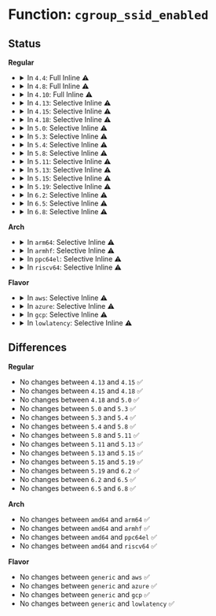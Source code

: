 # Function: <code>cgroup_ssid_enabled</code>

## Status
<b>Regular</b>
<ul>
<li>
<details>
<summary>In <code>4.4</code>: Full Inline ⚠️</summary>

**Collision:** Unique Static

**Inline:** Full

**Transformation:** False

**Instances:**

```
In kernel/cgroup.c (ffffffff8111270d)
Location: kernel/cgroup.c:250
Inline: True
Inline callers:
  - kernel/cgroup.c:parse_cgroupfs_options
  - kernel/cgroup.c:parse_cgroupfs_options
  - kernel/cgroup.c:proc_cgroupstats_show
  - kernel/cgroup.c:cgroup_subtree_control_write
```
</details>
</li>
<li>
<details>
<summary>In <code>4.8</code>: Full Inline ⚠️</summary>

**Collision:** Unique Static

**Inline:** Full

**Transformation:** False

**Instances:**

```
In kernel/cgroup.c (ffffffff8111a402)
Location: kernel/cgroup.c:259
Inline: True
Inline callers:
  - kernel/cgroup.c:proc_cgroupstats_show
  - kernel/cgroup.c:cgroup_subtree_control_write
  - kernel/cgroup.c:parse_cgroupfs_options
  - kernel/cgroup.c:parse_cgroupfs_options
```
</details>
</li>
<li>
<details>
<summary>In <code>4.10</code>: Full Inline ⚠️</summary>

**Collision:** Unique Static

**Inline:** Full

**Transformation:** False

**Instances:**

```
In kernel/cgroup.c (ffffffff81121e22)
Location: kernel/cgroup.c:262
Inline: True
Inline callers:
  - kernel/cgroup.c:proc_cgroupstats_show
  - kernel/cgroup.c:cgroup_subtree_control_write
  - kernel/cgroup.c:parse_cgroupfs_options
  - kernel/cgroup.c:parse_cgroupfs_options
```
</details>
</li>
<li>
<details>
<summary>In <code>4.13</code>: Selective Inline ⚠️</summary>

```c
bool cgroup_ssid_enabled(int ssid);
```

**Collision:** Unique Global

**Inline:** Selective

**Transformation:** False

**Instances:**

```
In kernel/cgroup/cgroup.c (ffffffff81126f0a)
Location: kernel/cgroup/cgroup.c:222
Inline: True
Inline callers:
  - kernel/cgroup/cgroup.c:cgroup_subtree_control_write
Direct callers:
  - kernel/cgroup/cgroup-v1.c:parse_cgroupfs_options
  - kernel/cgroup/cgroup-v1.c:parse_cgroupfs_options
  - kernel/cgroup/cgroup-v1.c:proc_cgroupstats_show
```
**Symbols:**

```
ffffffff81123f20-ffffffff81123f40: cgroup_ssid_enabled (STB_GLOBAL)
```
</details>
</li>
<li>
<details>
<summary>In <code>4.15</code>: Selective Inline ⚠️</summary>

```c
bool cgroup_ssid_enabled(int ssid);
```

**Collision:** Unique Global

**Inline:** Selective

**Transformation:** False

**Instances:**

```
In kernel/cgroup/cgroup.c (ffffffff811333b5)
Location: kernel/cgroup/cgroup.c:227
Inline: True
Inline callers:
  - kernel/cgroup/cgroup.c:cgroup_subtree_control_write
Direct callers:
  - kernel/cgroup/cgroup-v1.c:parse_cgroupfs_options
  - kernel/cgroup/cgroup-v1.c:parse_cgroupfs_options
  - kernel/cgroup/cgroup-v1.c:proc_cgroupstats_show
```
**Symbols:**

```
ffffffff8112f8c0-ffffffff8112f8e0: cgroup_ssid_enabled (STB_GLOBAL)
```
</details>
</li>
<li>
<details>
<summary>In <code>4.18</code>: Selective Inline ⚠️</summary>

```c
bool cgroup_ssid_enabled(int ssid);
```

**Collision:** Unique Global

**Inline:** Selective

**Transformation:** False

**Instances:**

```
In kernel/cgroup/cgroup.c (ffffffff81141a75)
Location: kernel/cgroup/cgroup.c:230
Inline: True
Inline callers:
  - kernel/cgroup/cgroup.c:cgroup_subtree_control_write
Direct callers:
  - kernel/cgroup/cgroup-v1.c:parse_cgroupfs_options
  - kernel/cgroup/cgroup-v1.c:parse_cgroupfs_options
  - kernel/cgroup/cgroup-v1.c:proc_cgroupstats_show
```
**Symbols:**

```
ffffffff8113dda0-ffffffff8113ddc0: cgroup_ssid_enabled (STB_GLOBAL)
```
</details>
</li>
<li>
<details>
<summary>In <code>5.0</code>: Selective Inline ⚠️</summary>

```c
bool cgroup_ssid_enabled(int ssid);
```

**Collision:** Unique Global

**Inline:** Selective

**Transformation:** False

**Instances:**

```
In kernel/cgroup/cgroup.c (ffffffff8114d515)
Location: kernel/cgroup/cgroup.c:235
Inline: True
Inline callers:
  - kernel/cgroup/cgroup.c:cgroup_subtree_control_write
Direct callers:
  - kernel/cgroup/cgroup-v1.c:parse_cgroupfs_options
  - kernel/cgroup/cgroup-v1.c:parse_cgroupfs_options
  - kernel/cgroup/cgroup-v1.c:proc_cgroupstats_show
```
**Symbols:**

```
ffffffff81149790-ffffffff811497b0: cgroup_ssid_enabled (STB_GLOBAL)
```
</details>
</li>
<li>
<details>
<summary>In <code>5.3</code>: Selective Inline ⚠️</summary>

```c
bool cgroup_ssid_enabled(int ssid);
```

**Collision:** Unique Global

**Inline:** Selective

**Transformation:** False

**Instances:**

```
In kernel/cgroup/cgroup.c (ffffffff811592f4)
Location: kernel/cgroup/cgroup.c:237
Inline: True
Inline callers:
  - kernel/cgroup/cgroup.c:cgroup_subtree_control_write
Direct callers:
  - kernel/cgroup/cgroup-v1.c:check_cgroupfs_options
  - kernel/cgroup/cgroup-v1.c:proc_cgroupstats_show
```
**Symbols:**

```
ffffffff81154dd0-ffffffff81154df0: cgroup_ssid_enabled (STB_GLOBAL)
```
</details>
</li>
<li>
<details>
<summary>In <code>5.4</code>: Selective Inline ⚠️</summary>

```c
bool cgroup_ssid_enabled(int ssid);
```

**Collision:** Unique Global

**Inline:** Selective

**Transformation:** False

**Instances:**

```
In kernel/cgroup/cgroup.c (ffffffff81164f54)
Location: kernel/cgroup/cgroup.c:237
Inline: True
Inline callers:
  - kernel/cgroup/cgroup.c:cgroup_subtree_control_write
Direct callers:
  - kernel/cgroup/cgroup-v1.c:check_cgroupfs_options
  - kernel/cgroup/cgroup-v1.c:proc_cgroupstats_show
```
**Symbols:**

```
ffffffff81160a00-ffffffff81160a20: cgroup_ssid_enabled (STB_GLOBAL)
```
</details>
</li>
<li>
<details>
<summary>In <code>5.8</code>: Selective Inline ⚠️</summary>

```c
bool cgroup_ssid_enabled(int ssid);
```

**Collision:** Unique Global

**Inline:** Selective

**Transformation:** False

**Instances:**

```
In kernel/cgroup/cgroup.c (ffffffff81175ff4)
Location: kernel/cgroup/cgroup.c:233
Inline: True
Inline callers:
  - kernel/cgroup/cgroup.c:cgroup_subtree_control_write
Direct callers:
  - kernel/cgroup/cgroup-v1.c:check_cgroupfs_options
  - kernel/cgroup/cgroup-v1.c:proc_cgroupstats_show
```
**Symbols:**

```
ffffffff81172170-ffffffff81172190: cgroup_ssid_enabled (STB_GLOBAL)
```
</details>
</li>
<li>
<details>
<summary>In <code>5.11</code>: Selective Inline ⚠️</summary>

```c
bool cgroup_ssid_enabled(int ssid);
```

**Collision:** Unique Global

**Inline:** Selective

**Transformation:** False

**Instances:**

```
In kernel/cgroup/cgroup.c (ffffffff81172ce4)
Location: kernel/cgroup/cgroup.c:233
Inline: True
Inline callers:
  - kernel/cgroup/cgroup.c:cgroup_subtree_control_write
Direct callers:
  - kernel/cgroup/cgroup-v1.c:check_cgroupfs_options
  - kernel/cgroup/cgroup-v1.c:cgroup1_parse_param
  - kernel/cgroup/cgroup-v1.c:proc_cgroupstats_show
```
**Symbols:**

```
ffffffff8116edc0-ffffffff8116ede0: cgroup_ssid_enabled (STB_GLOBAL)
```
</details>
</li>
<li>
<details>
<summary>In <code>5.13</code>: Selective Inline ⚠️</summary>

```c
bool cgroup_ssid_enabled(int ssid);
```

**Collision:** Unique Global

**Inline:** Selective

**Transformation:** False

**Instances:**

```
In kernel/cgroup/cgroup.c (ffffffff831eaa4b)
Location: kernel/cgroup/cgroup.c:233
Inline: True
Inline callers:
  - kernel/cgroup/cgroup.c:cgroup_init
  - kernel/cgroup/cgroup.c:cgroup_subtree_control_write
Direct callers:
  - kernel/cgroup/cgroup-v1.c:check_cgroupfs_options
  - kernel/cgroup/cgroup-v1.c:cgroup1_parse_param
  - kernel/cgroup/cgroup-v1.c:proc_cgroupstats_show
```
**Symbols:**

```
ffffffff8116f9f0-ffffffff8116fa10: cgroup_ssid_enabled (STB_GLOBAL)
```
</details>
</li>
<li>
<details>
<summary>In <code>5.15</code>: Selective Inline ⚠️</summary>

```c
bool cgroup_ssid_enabled(int ssid);
```

**Collision:** Unique Global

**Inline:** Selective

**Transformation:** False

**Instances:**

```
In kernel/cgroup/cgroup.c (ffffffff832cf28f)
Location: kernel/cgroup/cgroup.c:257
Inline: True
Inline callers:
  - kernel/cgroup/cgroup.c:cgroup_init
  - kernel/cgroup/cgroup.c:cgroup_subtree_control_write
Direct callers:
  - kernel/cgroup/cgroup-v1.c:check_cgroupfs_options
  - kernel/cgroup/cgroup-v1.c:cgroup1_parse_param
  - kernel/cgroup/cgroup-v1.c:proc_cgroupstats_show
```
**Symbols:**

```
ffffffff81195e40-ffffffff81195e7c: cgroup_ssid_enabled (STB_GLOBAL)
```
</details>
</li>
<li>
<details>
<summary>In <code>5.19</code>: Selective Inline ⚠️</summary>

```c
bool cgroup_ssid_enabled(int ssid);
```

**Collision:** Unique Global

**Inline:** Selective

**Transformation:** False

**Instances:**

```
In kernel/cgroup/cgroup.c (ffffffff83482fd4)
Location: kernel/cgroup/cgroup.c:258
Inline: True
Inline callers:
  - kernel/cgroup/cgroup.c:cgroup_init
  - kernel/cgroup/cgroup.c:cgroup_subtree_control_write
Direct callers:
  - kernel/cgroup/cgroup-v1.c:check_cgroupfs_options
  - kernel/cgroup/cgroup-v1.c:cgroup1_parse_param
  - kernel/cgroup/cgroup-v1.c:proc_cgroupstats_show
```
**Symbols:**

```
ffffffff811c5d00-ffffffff811c5d44: cgroup_ssid_enabled (STB_GLOBAL)
```
</details>
</li>
<li>
<details>
<summary>In <code>6.2</code>: Selective Inline ⚠️</summary>

```c
bool cgroup_ssid_enabled(int ssid);
```

**Collision:** Unique Global

**Inline:** Selective

**Transformation:** False

**Instances:**

```
In kernel/cgroup/cgroup.c (ffffffff83eb0809)
Location: kernel/cgroup/cgroup.c:265
Inline: True
Inline callers:
  - kernel/cgroup/cgroup.c:cgroup_init
  - kernel/cgroup/cgroup.c:cgroup_subtree_control_write
Direct callers:
  - kernel/cgroup/cgroup-v1.c:check_cgroupfs_options
  - kernel/cgroup/cgroup-v1.c:cgroup1_parse_param
  - kernel/cgroup/cgroup-v1.c:proc_cgroupstats_show
```
**Symbols:**

```
ffffffff81208740-ffffffff81208784: cgroup_ssid_enabled (STB_GLOBAL)
```
</details>
</li>
<li>
<details>
<summary>In <code>6.5</code>: Selective Inline ⚠️</summary>

```c
bool cgroup_ssid_enabled(int ssid);
```

**Collision:** Unique Global

**Inline:** Selective

**Transformation:** False

**Instances:**

```
In kernel/cgroup/cgroup.c (ffffffff836d57f9)
Location: kernel/cgroup/cgroup.c:266
Inline: True
Inline callers:
  - kernel/cgroup/cgroup.c:cgroup_init
  - kernel/cgroup/cgroup.c:cgroup_subtree_control_write
Direct callers:
  - kernel/cgroup/cgroup-v1.c:check_cgroupfs_options
  - kernel/cgroup/cgroup-v1.c:cgroup1_parse_param
  - kernel/cgroup/cgroup-v1.c:proc_cgroupstats_show
```
**Symbols:**

```
ffffffff8121def0-ffffffff8121df34: cgroup_ssid_enabled (STB_GLOBAL)
```
</details>
</li>
<li>
<details>
<summary>In <code>6.8</code>: Selective Inline ⚠️</summary>

```c
bool cgroup_ssid_enabled(int ssid);
```

**Collision:** Unique Global

**Inline:** Selective

**Transformation:** False

**Instances:**

```
In kernel/cgroup/cgroup.c (ffffffff83907b69)
Location: kernel/cgroup/cgroup.c:268
Inline: True
Inline callers:
  - kernel/cgroup/cgroup.c:cgroup_init
  - kernel/cgroup/cgroup.c:cgroup_subtree_control_write
Direct callers:
  - kernel/cgroup/cgroup-v1.c:check_cgroupfs_options
  - kernel/cgroup/cgroup-v1.c:cgroup1_parse_param
  - kernel/cgroup/cgroup-v1.c:proc_cgroupstats_show
```
**Symbols:**

```
ffffffff81235b50-ffffffff81235b94: cgroup_ssid_enabled (STB_GLOBAL)
```
</details>
</li>
</ul>
<b>Arch</b>
<ul>
<li>
<details>
<summary>In <code>arm64</code>: Selective Inline ⚠️</summary>

```c
bool cgroup_ssid_enabled(int ssid);
```

**Collision:** Unique Global

**Inline:** Selective

**Transformation:** False

**Instances:**

```
In kernel/cgroup/cgroup.c (ffff8000101d69c8)
Location: kernel/cgroup/cgroup.c:237
Inline: True
Inline callers:
  - kernel/cgroup/cgroup.c:cgroup_subtree_control_write
Direct callers:
  - kernel/cgroup/cgroup-v1.c:check_cgroupfs_options
  - kernel/cgroup/cgroup-v1.c:proc_cgroupstats_show
```
**Symbols:**

```
ffff8000101d1ac0-ffff8000101d1b00: cgroup_ssid_enabled (STB_GLOBAL)
```
</details>
</li>
<li>
<details>
<summary>In <code>armhf</code>: Selective Inline ⚠️</summary>

```c
bool cgroup_ssid_enabled(int ssid);
```

**Collision:** Unique Global

**Inline:** Selective

**Transformation:** False

**Instances:**

```
In kernel/cgroup/cgroup.c (c04196c0)
Location: kernel/cgroup/cgroup.c:237
Inline: True
Inline callers:
  - kernel/cgroup/cgroup.c:cgroup_subtree_control_write
Direct callers:
  - kernel/cgroup/cgroup-v1.c:check_cgroupfs_options
  - kernel/cgroup/cgroup-v1.c:proc_cgroupstats_show
```
**Symbols:**

```
c0414a8c-c0414ac4: cgroup_ssid_enabled (STB_GLOBAL)
```
</details>
</li>
<li>
<details>
<summary>In <code>ppc64el</code>: Selective Inline ⚠️</summary>

```c
bool cgroup_ssid_enabled(int ssid);
```

**Collision:** Unique Global

**Inline:** Selective

**Transformation:** False

**Instances:**

```
In kernel/cgroup/cgroup.c (c000000000242a90)
Location: kernel/cgroup/cgroup.c:237
Inline: True
Inline callers:
  - kernel/cgroup/cgroup.c:cgroup_subtree_control_write
Direct callers:
  - kernel/cgroup/cgroup-v1.c:check_cgroupfs_options
  - kernel/cgroup/cgroup-v1.c:proc_cgroupstats_show
```
**Symbols:**

```
c00000000023c590-c00000000023c5e0: cgroup_ssid_enabled (STB_GLOBAL)
```
</details>
</li>
<li>
<details>
<summary>In <code>riscv64</code>: Selective Inline ⚠️</summary>

```c
bool cgroup_ssid_enabled(int ssid);
```

**Collision:** Unique Global

**Inline:** Selective

**Transformation:** False

**Instances:**

```
In kernel/cgroup/cgroup.c (ffffffe00014fb5e)
Location: kernel/cgroup/cgroup.c:237
Inline: True
Inline callers:
  - kernel/cgroup/cgroup.c:cgroup_subtree_control_write
Direct callers:
  - kernel/cgroup/cgroup-v1.c:check_cgroupfs_options
  - kernel/cgroup/cgroup-v1.c:proc_cgroupstats_show
```
**Symbols:**

```
ffffffe00014b5a4-ffffffe00014b5da: cgroup_ssid_enabled (STB_GLOBAL)
```
</details>
</li>
</ul>
<b>Flavor</b>
<ul>
<li>
<details>
<summary>In <code>aws</code>: Selective Inline ⚠️</summary>

```c
bool cgroup_ssid_enabled(int ssid);
```

**Collision:** Unique Global

**Inline:** Selective

**Transformation:** False

**Instances:**

```
In kernel/cgroup/cgroup.c (ffffffff8115d574)
Location: kernel/cgroup/cgroup.c:237
Inline: True
Inline callers:
  - kernel/cgroup/cgroup.c:cgroup_subtree_control_write
Direct callers:
  - kernel/cgroup/cgroup-v1.c:check_cgroupfs_options
  - kernel/cgroup/cgroup-v1.c:proc_cgroupstats_show
```
**Symbols:**

```
ffffffff81159020-ffffffff81159040: cgroup_ssid_enabled (STB_GLOBAL)
```
</details>
</li>
<li>
<details>
<summary>In <code>azure</code>: Selective Inline ⚠️</summary>

```c
bool cgroup_ssid_enabled(int ssid);
```

**Collision:** Unique Global

**Inline:** Selective

**Transformation:** False

**Instances:**

```
In kernel/cgroup/cgroup.c (ffffffff81150864)
Location: kernel/cgroup/cgroup.c:237
Inline: True
Inline callers:
  - kernel/cgroup/cgroup.c:cgroup_subtree_control_write
Direct callers:
  - kernel/cgroup/cgroup-v1.c:check_cgroupfs_options
  - kernel/cgroup/cgroup-v1.c:proc_cgroupstats_show
```
**Symbols:**

```
ffffffff8114c330-ffffffff8114c350: cgroup_ssid_enabled (STB_GLOBAL)
```
</details>
</li>
<li>
<details>
<summary>In <code>gcp</code>: Selective Inline ⚠️</summary>

```c
bool cgroup_ssid_enabled(int ssid);
```

**Collision:** Unique Global

**Inline:** Selective

**Transformation:** False

**Instances:**

```
In kernel/cgroup/cgroup.c (ffffffff8115b344)
Location: kernel/cgroup/cgroup.c:237
Inline: True
Inline callers:
  - kernel/cgroup/cgroup.c:cgroup_subtree_control_write
Direct callers:
  - kernel/cgroup/cgroup-v1.c:check_cgroupfs_options
  - kernel/cgroup/cgroup-v1.c:proc_cgroupstats_show
```
**Symbols:**

```
ffffffff81156df0-ffffffff81156e10: cgroup_ssid_enabled (STB_GLOBAL)
```
</details>
</li>
<li>
<details>
<summary>In <code>lowlatency</code>: Selective Inline ⚠️</summary>

```c
bool cgroup_ssid_enabled(int ssid);
```

**Collision:** Unique Global

**Inline:** Selective

**Transformation:** False

**Instances:**

```
In kernel/cgroup/cgroup.c (ffffffff81168424)
Location: kernel/cgroup/cgroup.c:237
Inline: True
Inline callers:
  - kernel/cgroup/cgroup.c:cgroup_subtree_control_write
Direct callers:
  - kernel/cgroup/cgroup-v1.c:check_cgroupfs_options
  - kernel/cgroup/cgroup-v1.c:proc_cgroupstats_show
```
**Symbols:**

```
ffffffff81163db0-ffffffff81163dd0: cgroup_ssid_enabled (STB_GLOBAL)
```
</details>
</li>
</ul>

## Differences
<b>Regular</b>
<ul>
<li>
No changes between <code>4.13</code> and <code>4.15</code> ✅
</li>
<li>
No changes between <code>4.15</code> and <code>4.18</code> ✅
</li>
<li>
No changes between <code>4.18</code> and <code>5.0</code> ✅
</li>
<li>
No changes between <code>5.0</code> and <code>5.3</code> ✅
</li>
<li>
No changes between <code>5.3</code> and <code>5.4</code> ✅
</li>
<li>
No changes between <code>5.4</code> and <code>5.8</code> ✅
</li>
<li>
No changes between <code>5.8</code> and <code>5.11</code> ✅
</li>
<li>
No changes between <code>5.11</code> and <code>5.13</code> ✅
</li>
<li>
No changes between <code>5.13</code> and <code>5.15</code> ✅
</li>
<li>
No changes between <code>5.15</code> and <code>5.19</code> ✅
</li>
<li>
No changes between <code>5.19</code> and <code>6.2</code> ✅
</li>
<li>
No changes between <code>6.2</code> and <code>6.5</code> ✅
</li>
<li>
No changes between <code>6.5</code> and <code>6.8</code> ✅
</li>
</ul>
<b>Arch</b>
<ul>
<li>
No changes between <code>amd64</code> and <code>arm64</code> ✅
</li>
<li>
No changes between <code>amd64</code> and <code>armhf</code> ✅
</li>
<li>
No changes between <code>amd64</code> and <code>ppc64el</code> ✅
</li>
<li>
No changes between <code>amd64</code> and <code>riscv64</code> ✅
</li>
</ul>
<b>Flavor</b>
<ul>
<li>
No changes between <code>generic</code> and <code>aws</code> ✅
</li>
<li>
No changes between <code>generic</code> and <code>azure</code> ✅
</li>
<li>
No changes between <code>generic</code> and <code>gcp</code> ✅
</li>
<li>
No changes between <code>generic</code> and <code>lowlatency</code> ✅
</li>
</ul>
